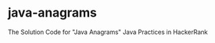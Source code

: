 # java-anagrams
The Solution Code for "Java Anagrams" Java Practices in HackerRank






















